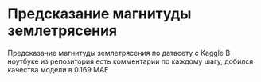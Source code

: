 # Предсказание магнитуды землетрясения
Предсказание магнитуды землетрясения по датасету с Kaggle
В ноутбуке из репозитория есть комментарии по каждому шагу, добился качества модели в 0.169 MAE
